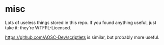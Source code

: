 misc
====

Lots of useless things stored in this repo. If you found anything useful, just take it: they're WTFPL-Licensed.

https://github.com/AOSC-Dev/scriptlets is similar, but probably more useful.
